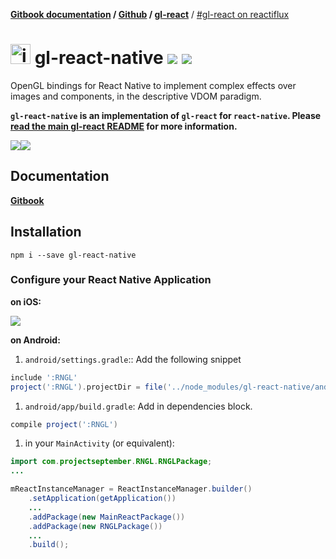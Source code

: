 **[Gitbook documentation](http://projectseptemberinc.gitbooks.io/gl-react/content/) / [Github](https://github.com/ProjectSeptemberInc/gl-react-native/) / [gl-react](https://github.com/ProjectSeptemberInc/gl-react/)** / [#gl-react on reactiflux](https://discordapp.com/channels/102860784329052160/106102146109325312)

# <img width="32" alt="icon" src="https://cloud.githubusercontent.com/assets/211411/9813786/eacfcc24-5888-11e5-8f9b-5a907a2cbb21.png"> gl-react-native ![](https://img.shields.io/badge/react--native-%200.20.x-05F561.svg) ![](https://img.shields.io/badge/gl--react-%202.1.x-05F561.svg)

OpenGL bindings for React Native to implement complex effects over images and components, in the descriptive VDOM paradigm.

**`gl-react-native` is an implementation of `gl-react` for `react-native`. Please [read the main gl-react README](https://github.com/ProjectSeptemberInc/gl-react/) for more information.**

[![](https://github.com/ProjectSeptemberInc/gl-react-native/raw/master/docs/simple.gif)](./example)[![](https://github.com/ProjectSeptemberInc/gl-react-native/raw/master/docs/advancedeffects.gif)](./example)

## Documentation

[**Gitbook**](http://projectseptemberinc.gitbooks.io/gl-react/content/)

## Installation

```
npm i --save gl-react-native
```

### Configure your React Native Application

**on iOS:**

![](https://github.com/ProjectSeptemberInc/gl-react-native/raw/master/docs/install-steps.png)

**on Android:**

1. `android/settings.gradle`:: Add the following snippet
```gradle
include ':RNGL'
project(':RNGL').projectDir = file('../node_modules/gl-react-native/android')
```
1. `android/app/build.gradle`: Add in dependencies block.
```gradle
compile project(':RNGL')
```
1. in your `MainActivity` (or equivalent):
```java
import com.projectseptember.RNGL.RNGLPackage;
...

mReactInstanceManager = ReactInstanceManager.builder()
    .setApplication(getApplication())
    ...
    .addPackage(new MainReactPackage())
    .addPackage(new RNGLPackage())
    ...
    .build();

```
